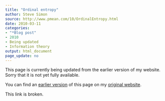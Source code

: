 ```yaml
---
title: "Ordinal entropy"
author: Steve Simon
source: http://www.pmean.com/10/OrdinalEntropy.html
date: 2010-03-11
categories:
- "*Blog post"
- 2010
- Being updated
- Information theory
output: html_document
page_update: no
---
```


This page is currently being updated from the earlier version of my website. Sorry that it is not yet fully available.

<!---More--->

You can find an [earlier version][sim1] of this page on my [original website][sim2].

This link is broken.

[sim1]: http://www.pmean.com/10/OrdinalEntropy.html
[sim2]: http://www.pmean.com/original_site.html
